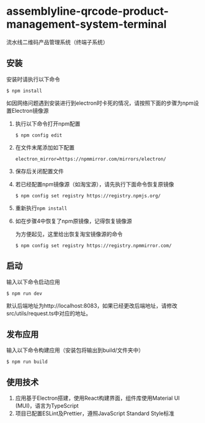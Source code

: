 # assemblyline-qrcode-product-management-system-terminal

流水线二维码产品管理系统（终端子系统）

## 安装

安装时请执行以下命令

```shell
$ npm install
```

如因网络问题遇到安装进行到electron时卡死的情况，请按照下面的步骤为npm设置Electron镜像源

1. 执行以下命令打开npm配置

   ```shell
   $ npm config edit
   ```
2. 在文件末尾添加如下配置

   ```
   electron_mirror=https://npmmirror.com/mirrors/electron/
   ```
3. 保存后关闭配置文件
4. 若已经配置npm镜像源（如淘宝源），请先执行下面命令恢复原镜像

   ```shell
   $ npm config set registry https://registry.npmjs.org/
   ```
5. 重新执行`npm install`
6. 如在步骤4中恢复了npm原镜像，记得恢复镜像源

   为方便起见，这里给出恢复淘宝镜像源的命令

   ```shell
   $ npm config set registry https://registry.npmmirror.com/
   ```

## 启动

输入以下命令启动应用

```shell
$ npm run dev
```

默认后端地址为http://localhost:8083，如果已经更改后端地址，请修改src/utils/request.ts中对应的地址。

## 发布应用

输入以下命令构建应用（安装包将输出到build/文件夹中）

```shell
$ npm run build
```

## 使用技术

1. 应用基于Electron搭建，使用React构建界面，组件库使用Material UI (MUI)，语言为TypeScript
2. 项目已配置ESLint及Prettier，遵照JavaScript Standard Style标准
